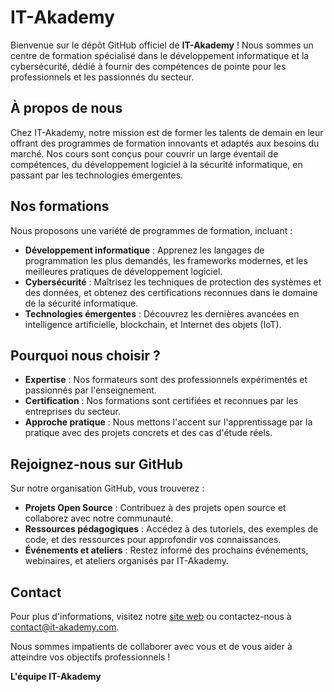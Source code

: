 # IT-Akademy

Bienvenue sur le dépôt GitHub officiel de **IT-Akademy** ! Nous sommes un centre de formation spécialisé dans le développement informatique et la cybersécurité, dédié à fournir des compétences de pointe pour les professionnels et les passionnés du secteur.

## À propos de nous

Chez IT-Akademy, notre mission est de former les talents de demain en leur offrant des programmes de formation innovants et adaptés aux besoins du marché. Nos cours sont conçus pour couvrir un large éventail de compétences, du développement logiciel à la sécurité informatique, en passant par les technologies émergentes.

## Nos formations

Nous proposons une variété de programmes de formation, incluant :

- **Développement informatique** : Apprenez les langages de programmation les plus demandés, les frameworks modernes, et les meilleures pratiques de développement logiciel.
- **Cybersécurité** : Maîtrisez les techniques de protection des systèmes et des données, et obtenez des certifications reconnues dans le domaine de la sécurité informatique.
- **Technologies émergentes** : Découvrez les dernières avancées en intelligence artificielle, blockchain, et Internet des objets (IoT).

## Pourquoi nous choisir ?

- **Expertise** : Nos formateurs sont des professionnels expérimentés et passionnés par l'enseignement.
- **Certification** : Nos formations sont certifiées et reconnues par les entreprises du secteur.
- **Approche pratique** : Nous mettons l'accent sur l'apprentissage par la pratique avec des projets concrets et des cas d'étude réels.

## Rejoignez-nous sur GitHub

Sur notre organisation GitHub, vous trouverez :

- **Projets Open Source** : Contribuez à des projets open source et collaborez avec notre communauté.
- **Ressources pédagogiques** : Accédez à des tutoriels, des exemples de code, et des ressources pour approfondir vos connaissances.
- **Événements et ateliers** : Restez informé des prochains événements, webinaires, et ateliers organisés par IT-Akademy.

## Contact

Pour plus d'informations, visitez notre [site web](https://www.it-akademy.com) ou contactez-nous à [contact@it-akademy.com](mailto:contact@it-akademy.com).

Nous sommes impatients de collaborer avec vous et de vous aider à atteindre vos objectifs professionnels !

**L'équipe IT-Akademy**
